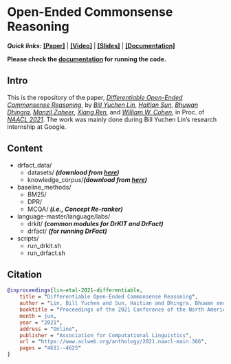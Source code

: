 # Open-Ended Commonsense Reasoning

**_Quick links:_** 
[**[Paper]**](https://www.aclweb.org/anthology/2021.naacl-main.366/)  | 
[**[Video]**](https://mega.nz/file/5SpQjJKS#J82pfZVDzy3r4aWdNF4R6O8EP5gsepbY20vYihANfgE) | 
[**[Slides]**](/opencsr_naacl_slides.pptx) | 
[**[Documentation]**](https://open-csr.github.io/)


**Please check the [documentation]((https://open-csr.github.io/)) for running the code.**

## Intro 
This is the repository of the paper, [_Differentiable Open-Ended Commonsense Reasoning_](https://www.aclweb.org/anthology/2021.naacl-main.366/), by [_Bill Yuchen Lin_](https://yuchenlin.xyz/), [_Haitian Sun_](https://scholar.google.com/citations?user=opSHsTQAAAAJ&hl=en), [_Bhuwan Dhingra_](http://www.cs.cmu.edu/~bdhingra/), [_Manzil Zaheer_](https://scholar.google.com/citations?user=A33FhJMAAAAJ&hl=en), [_Xiang Ren_](http://ink-ron.usc.edu/xiangren/), and [_William W. Cohen_](https://wwcohen.github.io/), in Proc. of [*NAACL 2021*](https://2021.naacl.org/). 
The work was mainly done during Bill Yuchen Lin’s
research internship at Google.

## Content 


- drfact_data/
    - datasets/ **_(download from [here](https://open-csr.github.io/data#the-opencsr-datasets))_**
    - knowledge_corpus/**_(download from [here](https://open-csr.github.io/data#the-commonsense-knowledge-corpus))_**
- baseline_methods/
    - BM25/
    - DPR/
    - MCQA/     **_(i.e., Concept Re-ranker)_**
- language-master/language/labs/  
    - drkit/    **_(common modules for DrKIT and DrFact)_**
    - drfact/   **_(for running DrFact)_**
- scripts/
    - run_drkit.sh
    - run_drfact.sh

## Citation
```bib
@inproceedings{lin-etal-2021-differentiable,
    title = "Differentiable Open-Ended Commonsense Reasoning",
    author = "Lin, Bill Yuchen and Sun, Haitian and Dhingra, Bhuwan and Zaheer, Manzil and Ren, Xiang and Cohen, William",
    booktitle = "Proceedings of the 2021 Conference of the North American Chapter of the Association for Computational Linguistics: Human Language Technologies",
    month = jun,
    year = "2021",
    address = "Online",
    publisher = "Association for Computational Linguistics",
    url = "https://www.aclweb.org/anthology/2021.naacl-main.366",
    pages = "4611--4625"
}
```

